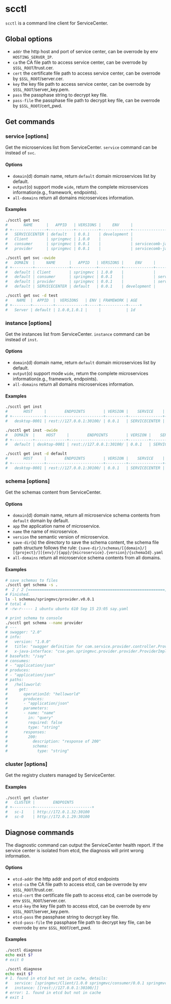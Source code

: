 scctl
========

`scctl` is a command line client for ServiceCenter.

## Global options

- `addr` the http host and port of service center, can be overrode by env `HOSTING_SERVER_IP`.
- `ca` the CA file path  to access service center, can be overrode by `$SSL_ROOT`/trust.cer.
- `cert` the certificate file path to access service center, can be overrode by `$SSL_ROOT`/server.cer.
- `key` the key file path to access service center, can be overrode by `$SSL_ROOT`/server_key.pem.
- `pass` the passphase string to decrypt key file.
- `pass-file` the passphase file path to decrypt key file, can be overrode by `$SSL_ROOT`/cert_pwd.

## Get commands

### service [options]

Get the microservices list from ServiceCenter. `service` command can be instead of `svc`.

#### Options

- `domain`(d) domain name, return `default` domain microservices list by default.
- `output`(o) support mode `wide`, return the complete microservices information(e.g., framework, endpoints).
- `all-domains` return all domains microservices information.

#### Examples

```bash
./scctl get svc
#       NAME      |   APPID   | VERSIONS |     ENV     |               FRAMEWORK                | AGE  
# +---------------+-----------+----------+-------------+----------------------------------------+-----+
#   SERVICECENTER | default   | 0.0.1    | development |                                        | 9d   
#   Client        | springmvc | 1.0.0    |             |                                        | 9d   
#   consumer      | springmvc | 0.0.1    |             | servicecomb-java-chassis-CSE:2.3.35... | 9d   
#   provider      | springmvc | 0.0.1    |             | servicecomb-java-chassis-CSE:2.3.35... | 9d

./scctl get svc -owide
#   DOMAIN  |     NAME      |   APPID   | VERSIONS |     ENV     |                         FRAMEWORK                          |        ENDPOINTS        | AGE  
# +---------+---------------+-----------+----------+-------------+------------------------------------------------------------+-------------------------+-----+
#   default | Client        | springmvc | 1.0.0    |             |                                                            |                         | 9d   
#   default | consumer      | springmvc | 0.0.1    |             | servicecomb-java-chassis-CSE:2.3.35;ServiceComb:1.1.0.B006 |                         | 9d   
#   default | provider      | springmvc | 0.0.1    |             | servicecomb-java-chassis-CSE:2.3.35;ServiceComb:1.1.0.B006 |                         | 9d   
#   default | SERVICECENTER | default   | 0.0.1    | development |                                                            | rest://127.0.0.1:30100/ | 9d

./scctl get svc -d test
#    NAME  |  APPID  |  VERSIONS   | ENV | FRAMEWORK | AGE  
# +--------+---------+-------------+-----+-----------+-----+
#   Server | default | 1.0.0,1.0.1 |     |           | 1d
```

### instance [options]

Get the instances list from ServiceCenter. `instance` command can be instead of `inst`.

#### Options

- `domain`(d) domain name, return `default` domain microservices list by default.
- `output`(o) support mode `wide`, return the complete microservices information(e.g., framework, endpoints).
- `all-domains` return all domains microservices information.

#### Examples
```bash
./scctl get inst
#       HOST     |        ENDPOINTS        | VERSION |    SERVICE    |  APPID  | LEASE | AGE  
# +--------------+-------------------------+---------+---------------+---------+-------+-----+
#   desktop-0001 | rest://127.0.0.1:30100/ | 0.0.1   | SERVICECENTER | default | 2m    | 11m 

./scctl get inst -owide
#   DOMAIN  |     HOST     |        ENDPOINTS        | VERSION |    SERVICE    |  APPID  |     ENV     | FRAMEWORK | LEASE | AGE  
# +---------+--------------+-------------------------+---------+---------------+---------+-------------+-----------+-------+-----+
#   default | desktop-0001 | rest://127.0.0.1:30100/ | 0.0.1   | SERVICECENTER | default | development |           | 2m    | 17m

./scctl get inst -d default
#       HOST     |        ENDPOINTS        | VERSION |    SERVICE    |  APPID  | LEASE | AGE  
# +--------------+-------------------------+---------+---------------+---------+-------+-----+
#   desktop-0001 | rest://127.0.0.1:30100/ | 0.0.1   | SERVICECENTER | default | 2m    | 18m
```


### schema [options]

Get the schemas content from ServiceCenter.

#### Options

- `domain`(d) domain name, return all microservice schema contents from `default` domain by default.
- `app` the application name of microservice.
- `name` the name of microservice.
- `version` the semantic version of microservice.
- `save-dir`(s) the directory to save the schema content,
the schema file path structure follows the rule:
`{save-dir}/schemas/[{domain}/][{project}/][{env}/]{app}/{microservice}.{version}/{schemaId}.yaml` 
- `all-domains` return all microservice schema contents from all domains.

#### Examples
```bash
# save schemas to files
./scctl get schema -s .
#  2 / 2 [============================================================] 100.00% 0s
# Finished.
ls -l schemas/springmvc/provider.v0.0.1
# total 4
# -rw-r----- 1 ubuntu ubuntu 610 Sep 15 23:05 say.yaml

# print schema to console
./scctl get schema --name provider
# ---
# swagger: "2.0"
# info:
#   version: "1.0.0"
#   title: "swagger definition for com.service.provider.controller.ProviderImpl"
#   x-java-interface: "cse.gen.springmvc.provider.provider.ProviderImplIntf"
# basePath: "/say"
# consumes:
# - "application/json"
# produces:
# - "application/json"
# paths:
#   /helloworld:
#     get:
#       operationId: "helloworld"
#       produces:
#       - "application/json"
#       parameters:
#       - name: "name"
#         in: "query"
#         required: false
#         type: "string"
#       responses:
#         200:
#           description: "response of 200"
#           schema:
#             type: "string"
```

### cluster [options]

Get the registry clusters managed by ServiceCenter.

#### Examples
```bash
./scctl get cluster
#   CLUSTER |        ENDPOINTS         
# +---------+-------------------------+
#   sc-1    | http://172.0.1.32:30100  
#   sc-0    | http://172.0.1.29:30100
```

## Diagnose commands

The diagnostic command can output the ServiceCenter health report. 
If the service center is isolated from etcd, the diagnosis will print wrong information.

#### Options

- `etcd-addr` the http addr and port of etcd endpoints
- `etcd-ca` the CA file path  to access etcd, can be overrode by env `$SSL_ROOT`/trust.cer.
- `etcd-cert` the certificate file path to access etcd, can be overrode by env `$SSL_ROOT`/server.cer.
- `etcd-key` the key file path to access etcd, can be overrode by env `$SSL_ROOT`/server_key.pem.
- `etcd-pass` the passphase string to decrypt key file.
- `etcd-pass-file` the passphase file path to decrypt key file, can be overrode by env `$SSL_ROOT`/cert_pwd.

#### Examples
```bash
./scctl diagnose
echo exit $?
# exit 0

./scctl diagnose
echo exit $?
# 1. found in etcd but not in cache, details:
#   service: [springmvc/Client/1.0.0 springmvc/consumer/0.0.1 springmvc/provider/0.0.1 default/SERVICECENTER/0.0.1 default/Server/1.0.0 default/Server/1.0.1]
#   instance: [[rest://127.0.0.1:30100/]]
# error: 1. found in etcd but not in cache
# exit 1
```